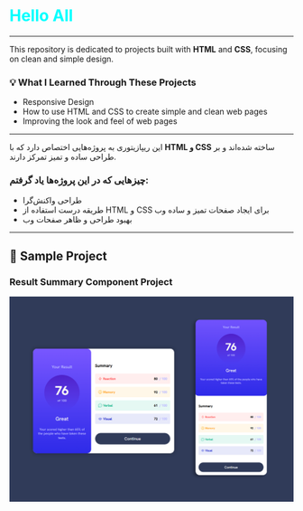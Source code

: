 # <span style="color:cyan">Hello All</span>

---

This repository is dedicated to projects built with **HTML** and **CSS**, focusing on clean and simple design.

### 💡 What I Learned Through These Projects
- Responsive Design  
- How to use HTML and CSS to create simple and clean web pages  
- Improving the look and feel of web pages  

---


این ریپازیتوری به پروژه‌هایی اختصاص دارد که با **HTML و CSS** ساخته شده‌اند و بر طراحی ساده و تمیز تمرکز دارند.

### چیزهایی که در این پروژه‌ها یاد گرفتم:
- طراحی واکنش‌گرا  
- طریقه درست استفاده از HTML و CSS برای ایجاد صفحات تمیز و ساده وب  
- بهبود طراحی و ظاهر صفحات وب  

---

## 📂 Sample Project

### Result Summary Component Project
![Project Preview](./summaryDesk.png)


